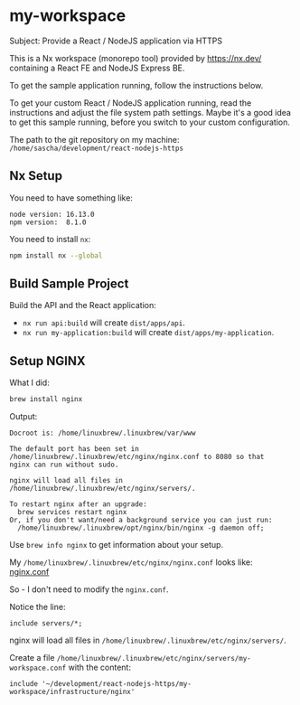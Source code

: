 
# my-workspace

Subject: Provide a React / NodeJS application via HTTPS

This is a Nx workspace (monorepo tool) provided by https://nx.dev/ containing a React FE and NodeJS Express BE.

To get the sample application running, follow the instructions below. 

To get your custom React / NodeJS application running, read the instructions and adjust the file system path settings. Maybe it's a good idea to get this sample running, before you switch to your custom configuration.

The path to the git repository on my machine: `/home/sascha/development/react-nodejs-https`

## Nx Setup

You need to have something like: 

```plain
node version: 16.13.0
npm version:  8.1.0
```

You need to install `nx`:

```sh
npm install nx --global
```

## Build Sample Project

Build the API and the React application:

* `nx run api:build` will create `dist/apps/api`.
* `nx run my-application:build` will create `dist/apps/my-application`.

## Setup NGINX

What I did:

```sh
brew install nginx
```

Output:

```plain
Docroot is: /home/linuxbrew/.linuxbrew/var/www

The default port has been set in /home/linuxbrew/.linuxbrew/etc/nginx/nginx.conf to 8080 so that
nginx can run without sudo.

nginx will load all files in /home/linuxbrew/.linuxbrew/etc/nginx/servers/.

To restart nginx after an upgrade:
  brew services restart nginx
Or, if you don't want/need a background service you can just run:
  /home/linuxbrew/.linuxbrew/opt/nginx/bin/nginx -g daemon off;
```

Use `brew info nginx` to get information about your setup.

My `/home/linuxbrew/.linuxbrew/etc/nginx/nginx.conf` looks like: [nginx.conf](./resources/nginx.conf.md)


So - I don't need to modify the `nginx.conf`. 

Notice the line: 

```nginx
include servers/*;
``` 
nginx will load all files in `/home/linuxbrew/.linuxbrew/etc/nginx/servers/`.

Create a file `/home/linuxbrew/.linuxbrew/etc/nginx/servers/my-workspace.conf` with the content:

```nginx
include '~/development/react-nodejs-https/my-workspace/infrastructure/nginx'
```


